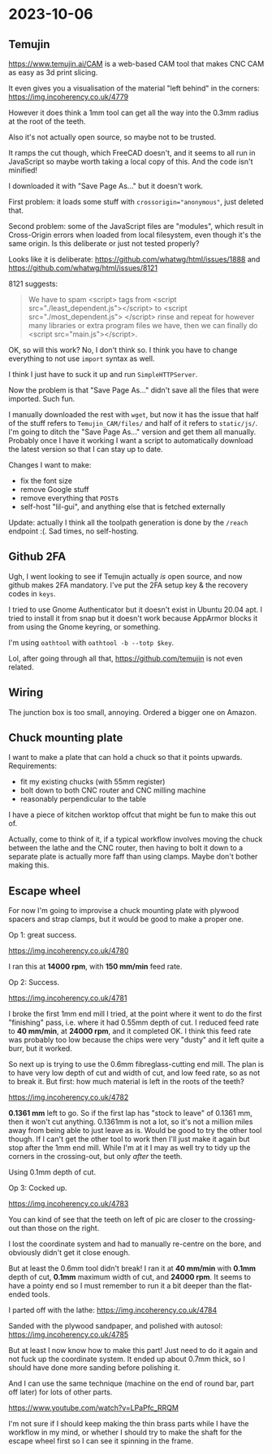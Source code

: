 # 2023-10-06

## Temujin

https://www.temujin.ai/CAM is a web-based CAM tool that makes CNC CAM as easy as 3d print slicing.

It even gives you a visualisation of the material "left behind" in the corners: https://img.incoherency.co.uk/4779

However it does think a 1mm tool can get all the way into the 0.3mm radius at the root of the teeth.

Also it's not actually open source, so maybe not to be trusted.

It ramps the cut though, which FreeCAD doesn't, and it seems to all run in JavaScript so maybe worth taking a local copy of this.
And the code isn't minified!

I downloaded it with "Save Page As..." but it doesn't work.

First problem: it loads some stuff with `crossorigin="anonymous"`, just deleted that.

Second problem: some of the JavaScript files are "modules", which result in Cross-Origin errors when loaded from local filesystem,
even though it's the same origin. Is this deliberate or just not tested properly?

Looks like it is deliberate: https://github.com/whatwg/html/issues/1888 and https://github.com/whatwg/html/issues/8121

8121 suggests:

> We have to spam &lt;script&gt; tags from &lt;script src="./least_dependent.js"&gt;&lt;/script&gt; to &lt;script src="./most_dependent.js"&gt; &lt;/script&gt; rinse and repeat for however many libraries or extra program files we have, then we can finally do &lt;script src="main.js"&gt;&lt;/script&gt;.

OK, so will this work? No, I don't think so. I think you have to change everything to not use `import` syntax as well.

I think I just have to suck it up and run `SimpleHTTPServer`.

Now the problem is that "Save Page As..." didn't save all the files that were imported. Such fun.

I manually downloaded the rest with `wget`, but now it has the issue that half of the stuff refers to `Temujin_CAM/files/` and half of
it refers to `static/js/`. I'm going to ditch the "Save Page As..." version and get them all manually. Probably once I
have it working I want a script to automatically download the latest version so that I can stay up to date.

Changes I want to make:

* fix the font size
* remove Google stuff
* remove everything that `POST`s
* self-host "lil-gui", and anything else that is fetched externally

Update: actually I think all the toolpath generation is done by the `/reach` endpoint :(. Sad times, no self-hosting.

## Github 2FA

Ugh, I went looking to see if Temujin actually *is* open source, and now github makes 2FA mandatory. I've put the 2FA setup
key & the recovery codes in `keys`.

I tried to use Gnome Authenticator but it doesn't exist in Ubuntu 20.04 apt. I tried to install it from snap but it doesn't work
because AppArmor blocks it from using the Gnome keyring, or something.

I'm using `oathtool` with `oathtool -b --totp $key`.

Lol, after going through all that, https://github.com/temujin is not even related.

## Wiring

The junction box is too small, annoying. Ordered a bigger one on Amazon.

## Chuck mounting plate

I want to make a plate that can hold a chuck so that it points upwards. Requirements:

* fit my existing chucks (with 55mm register)
* bolt down to both CNC router and CNC milling machine
* reasonably perpendicular to the table

I have a piece of kitchen worktop offcut that might be fun to make this out of.

Actually, come to think of it, if a typical workflow involves moving the chuck between the lathe and the CNC router,
then having to bolt it down to a separate plate is actually more faff than using clamps. Maybe don't bother making this.

## Escape wheel

For now I'm going to improvise a chuck mounting plate with plywood spacers and strap clamps, but it would be good to make a proper one.

Op 1: great success.

https://img.incoherency.co.uk/4780

I ran this at **14000 rpm**, with **150 mm/min** feed rate.

Op 2: Success.

https://img.incoherency.co.uk/4781

I broke the first 1mm end mill I tried, at the point where it went to do the first "finishing" pass,
i.e. where it had 0.55mm depth of cut. I reduced feed rate to **40 mm/min**, at **24000 rpm**, and it
completed OK. I think this feed rate was probably too low because the chips were very "dusty" and it left
quite a burr, but it worked.

So next up is trying to use the 0.6mm fibreglass-cutting end mill. The plan is to have very low depth of
cut and width of cut, and low feed rate, so as not to break it. But first: how much material is left
in the roots of the teeth?

https://img.incoherency.co.uk/4782

**0.1361 mm** left to go. So if the first lap has "stock to leave" of 0.1361 mm, then it won't cut anything.
0.1361mm is not a lot, so it's not a million miles away from being able to just leave as is. Would be good
to try the other tool though. If I can't get the other tool to work then I'll just make it again but stop
after the 1mm end mill. While I'm at it I may as well try to tidy up the corners in the crossing-out, but only
*after* the teeth.

Using 0.1mm depth of cut.

Op 3: Cocked up.

https://img.incoherency.co.uk/4783

You can kind of see that the teeth on left of pic are closer to the crossing-out than those on the right.

I lost the coordinate system and had to manually re-centre on the bore, and obviously didn't get it close
enough.

But at least the 0.6mm tool didn't break! I ran it at **40 mm/min** with **0.1mm** depth of cut, **0.1mm**
maximum width of cut, and **24000 rpm**. It seems to have a pointy end so I must remember to run it a bit deeper
than the flat-ended tools.

I parted off with the lathe: https://img.incoherency.co.uk/4784

Sanded with the plywood sandpaper, and polished with autosol: https://img.incoherency.co.uk/4785

But at least I now know how to make this part! Just need to do it again and not fuck up the coordinate system. It ended up about 0.7mm
thick, so I should have done more sanding before polishing it.

And I can use the same technique (machine on the end of round bar, part off later) for lots of other parts.

https://www.youtube.com/watch?v=LPaPfc_RRQM

I'm not sure if I should keep making the thin brass parts while I have the workflow in my mind, or whether I should
try to make the shaft for the escape wheel first so I can see it spinning in the frame.
